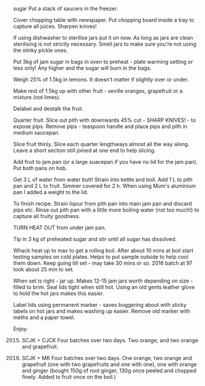sugar
Put a stack of saucers in the freezer.

Cover chopping table with newspaper. Put chopping board inside a tray to capture all juices. Sharpen knives!

If using dishwasher to sterilise jars put it on now. As long as jars are clean sterilising is not strictly necessary. Smell jars to make sure you're not using the stinky pickle ones.

Put 3kg of jam sugar in bags in oven to preheat - plate warming setting or less only! Any higher and the sugar will burn in the bags.

Weigh 25% of 1.5kg in lemons. It doesn't matter if slightly over or under.

Make rest of 1.5kg up with other fruit - seville oranges, grapefruit or a mixture (not limes).

Delabel and destalk the fruit.

Quarter fruit. Slice out pith with downwards 45% cut - SHARP KNIVES! - to expose pips. Remove pips - teaspoon handle and place pips and pith in medium saucepan.

Slice fruit thinly. Slice each quarter lengthways almost all the way along. Leave a short section still joined at one end to help slicing. 

Add fruit to jam pan (or a large suacepan if you have no lid for the jam pan). Put both pans on hob.

Get 3 L of water from water butt! Strain into kettle and boil. Add 1 L to pith pan and 2 L to fruit. Simmer covered for 2 h. When using Mum's aluminium pan I added a weight to the lid.

To finish recipe. Strain liqour from pith pan into main jam pan and discard pips etc. Rinse out pith pan with a little more boiling water (not too much!) to capture all fruity goodness.

TURN HEAT OUT from under jam pan.

Tip in 3 kg of preheated sugar and stir until all sugar has dissolved.

Whack heat up to max to get a rolling boil. After about 10 mins at boil start testing samples on cold plates. Helps to put sample outside to help cool them down. Keep going till set - may take 30 mins or so. 2016 batch at 97 took about 25 min to set.

When set is right - jar up. Makes 12-15 jam jars worth depending on size - filled to brim. Seal lids tight when still hot. Using an old gents leather glove to hold the hot jars makes this easier.

Label lids using permanent marker - saves buggering about with sticky labels on hot jars and makes washing up easier. Remove old marker with meths and a paper towel.

Enjoy.

2015. SCJK + CJCK Four batches over two days. Two orange, and two orange and grapefruit.

2016. SCJK + MK Four batches over two days. One orange, two orange and grapefruit (one with two grapefruits and one with one), one with orange and ginger (bought 150g of root ginger, 130g once peeled and chopped finely. Added to fruit once on the boil.)



